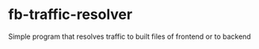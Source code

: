 # fb-traffic-resolver
Simple program that resolves traffic to built files of frontend or to backend
